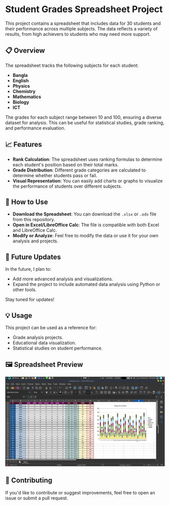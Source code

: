 # Student Grades Spreadsheet Project

This project contains a spreadsheet that includes data for 30 students and their performance across multiple subjects. The data reflects a variety of results, from high achievers to students who may need more support.

## 📋 Overview
The spreadsheet tracks the following subjects for each student:
- **Bangla**
- **English**
- **Physics**
- **Chemistry**
- **Mathematics**
- **Biology**
- **ICT**

The grades for each subject range between 10 and 100, ensuring a diverse dataset for analysis. This can be useful for statistical studies, grade ranking, and performance evaluation.

## 📈 Features
- **Rank Calculation**: The spreadsheet uses ranking formulas to determine each student's position based on their total marks.
- **Grade Distribution**: Different grade categories are calculated to determine whether students pass or fail.
- **Visual Representation**: You can easily add charts or graphs to visualize the performance of students over different subjects.

## 📝 How to Use
- **Download the Spreadsheet**: You can download the `.xlsx` or `.ods` file from this repository.
- **Open in Excel/LibreOffice Calc**: The file is compatible with both Excel and LibreOffice Calc.
- **Modify or Analyze**: Feel free to modify the data or use it for your own analysis and projects.

## 🚀 Future Updates
In the future, I plan to:
- Add more advanced analysis and visualizations.
- Expand the project to include automated data analysis using Python or other tools.
  
Stay tuned for updates!

## 💡 Usage
This project can be used as a reference for:
- Grade analysis projects.
- Educational data visualization.
- Statistical studies on student performance.

## 🖼 Spreadsheet Preview
![Spreadsheet Preview](marksheet.png)

## 🤝 Contributing
If you'd like to contribute or suggest improvements, feel free to open an issue or submit a pull request.
